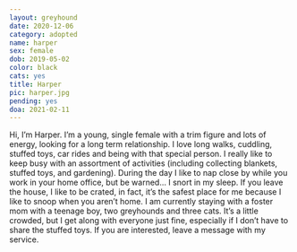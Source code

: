 ```yaml
---
layout: greyhound
date: 2020-12-06
category: adopted
name: harper
sex: female
dob: 2019-05-02
color: black
cats: yes
title: Harper
pic: harper.jpg
pending: yes
doa: 2021-02-11
---
```

Hi, I’m Harper. I’m a young, single female with a trim figure and lots of energy, looking for a long term relationship. I love long walks, cuddling, stuffed toys, car rides and being with that special person. I really like to keep busy with an assortment of activities (including collecting blankets, stuffed toys, and gardening). During the day I like to nap close by while you work in your home office, but be warned… I snort in my sleep. If you leave the house, I like to be crated, in fact, it’s the safest place for me because I like to snoop when you aren’t home. I am currently staying with a foster mom with a teenage boy, two greyhounds and three cats. It’s a little crowded, but I get along with everyone just fine, especially if I don’t have to share the stuffed toys. If you are interested, leave a message with my service. 
